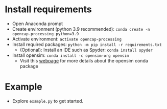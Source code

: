 
# Install requirements
- Open Anaconda prompt
- Create environment (python 3.9 recommended): `conda create -n opencap-processing python=3.9`
- Activate environment: `activate opencap-processing`
- Install required packages: `python -m pip install -r requirements.txt`
    - (Optional): Install an IDE such as Spyder: `conda install spyder` 
- Install opensim: `conda install -c opensim-org opensim`
    - Visit this [webpage](https://simtk-confluence.stanford.edu:8443/display/OpenSim/Conda+Package) for more details about the opensim conda package
    
# Example
- Explore `example.py` to get started.
